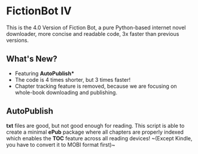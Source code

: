 # FictionBot IV
This is the 4.0 Version of Fiction Bot, a pure Python-based internet novel downloader, more concise and readable code, 3x faster than previous versions. 

## What's New?
- Featuring **AutoPublish\***
- The code is 4 times shorter, but 3 times faster!
- Chapter tracking feature is removed, because we are focusing on whole-book downloading and publishing.

## AutoPublish
**txt** files are good, but not good enough for reading. This script is able to create a minimal **ePub** package where all chapters 
are properly indexed which enables the **TOC** feature across all reading devices! ~(Except Kindle, you have to convert it to MOBI format first)~

